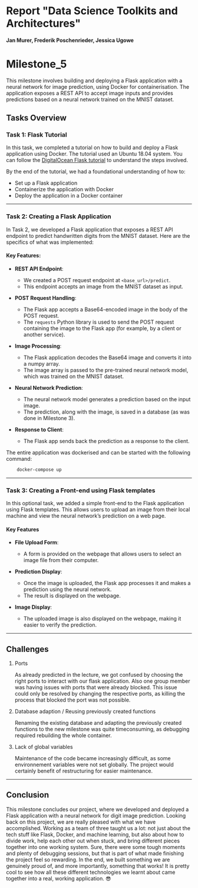 # Report "Data Science Toolkits and Architectures"
#### Jan Murer, Frederik Poschenrieder, Jessica Ugowe 


# Milestone_5

This milestone involves building and deploying a Flask application with a neural network for image prediction, using Docker for containerisation. The application exposes a REST API to accept image inputs and provides predictions based on a neural network trained on the MNIST dataset.

## Tasks Overview

### Task 1: Flask Tutorial

In this task, we completed a tutorial on how to build and deploy a Flask application using Docker. The tutorial used an Ubuntu 18.04 system. You can follow the [DigitalOcean Flask tutorial](https://www.digitalocean.com/community/tutorials/how-to-build-and-deploy-a-flask-application-using-docker-on-ubuntu-18-04) to understand the steps involved.

By the end of the tutorial, we had a foundational understanding of how to:
- Set up a Flask application
- Containerize the application with Docker
- Deploy the application in a Docker container

---

### Task 2: Creating a Flask Application

In Task 2, we developed a Flask application that exposes a REST API endpoint to predict handwritten digits from the MNIST dataset. Here are the specifics of what was implemented:

#### Key Features:
- **REST API Endpoint**: 
  - We created a POST request endpoint at `<base_url>/predict`.
  - This endpoint accepts an image from the MNIST dataset as input.
  
- **POST Request Handling**: 
  - The Flask app accepts a Base64-encoded image in the body of the POST request.
  - The `requests` Python library is used to send the POST request containing the image to the Flask app (for example, by a client or another service).
  
- **Image Processing**:
  - The Flask application decodes the Base64 image and converts it into a numpy array.
  - The image array is passed to the pre-trained neural network model, which was trained on the MNIST dataset.

- **Neural Network Prediction**:
  - The neural network model generates a prediction based on the input image.
  - The prediction, along with the image, is saved in a database (as was done in Milestone 3).

- **Response to Client**: 
  - The Flask app sends back the prediction as a response to the client.

The entire application was dockerised and can be started with the following command:

```bash
    docker-compose up
```
---

### Task 3: Creating a Front-end using Flask templates

In this optional task, we added a simple front-end to the Flask application using Flask templates. This allows users to upload an image from their local machine and view the neural network’s prediction on a web page.

#### Key Features

- **File Upload Form**:
  - A form is provided on the webpage that allows users to select an image file from their computer.
  
- **Prediction Display**:
  - Once the image is uploaded, the Flask app processes it and makes a prediction using the neural network.
  - The result is displayed on the webpage.

- **Image Display**:
  - The uploaded image is also displayed on the webpage, making it easier to verify the prediction.

---

## Challenges 

1. Ports

      As already predicted in the lecture, we got confused by choosing the right ports to interact with our flask application. Also one group member was having issues with ports that were already blocked. This issue could only be resolved by changing the respective ports, as killing the process that blocked the port was not possible. 

2. Database adaption / Reusing previously created functions

      Renaming the existing database and adapting the previously created functions to the new milestone was quite timeconsuming, as debugging required rebuilding the whole container. 

3. Lack of global variables

      Maintenance of the code became increasingly difficult, as some environnement variables were not set globally. The project would certainly benefit of restructuring for easier maintenance. 

---

## Conclusion

This milestone concludes our project, where we developed and deployed a Flask application with a neural network for digit image prediction. Looking back on this project, we are really pleased with what we have accomplished. Working as a team of three taught us a lot: not just about the tech stuff like Flask, Docker, and machine learning, but also about how to divide work, help each other out when stuck, and bring different pieces together into one working system. Sure, there were some tough moments and plenty of debugging sessions, but that is part of what made finishing the project feel so rewarding. In the end, we built something we are genuinely proud of, and more importantly, something that works! It is pretty cool to see how all these different technologies we learnt about came together into a real, working application. 😎



